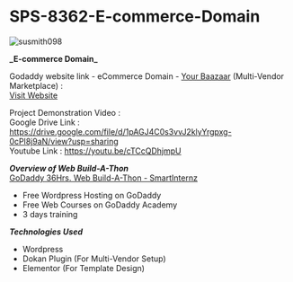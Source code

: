 # SPS-8362-E-commerce-Domain
<p align="left"> <img src="https://komarev.com/ghpvc/?username=susmith098&label=Page%20views&color=0e75b6&style=flat" alt="susmith098" /> </p> 
<b>_E-commerce Domain_</b>
<br>

Godaddy website link - eCommerce Domain - [Your Baazaar](https://f7l.2da.myftpupload.com/ "Your Baazaar") (Multi-Vendor Marketplace) : <br>
[Visit Website](https://f7l.2da.myftpupload.com/)

Project Demonstration Video :<br>
Google Drive Link : https://drive.google.com/file/d/1pAGJ4C0s3vvJ2klyYrgpxg-0cPl8j9aN/view?usp=sharing <br>
Youtube Link : https://youtu.be/cTCcQDhjmpU

**_Overview of Web Build-A-Thon_**
<br>
 [GoDaddy 36Hrs. Web Build-A-Thon - SmartInternz](https://smartinternz.com/godaddy-web-build-a-thon)
 - Free Wordpress Hosting on GoDaddy
 - Free Web Courses on GoDaddy Academy
 - 3 days training
 
 **_Technologies Used_**
 <br>
 - Wordpress
 - Dokan Plugin (For Multi-Vendor Setup)
 - Elementor (For Template Design)
 
